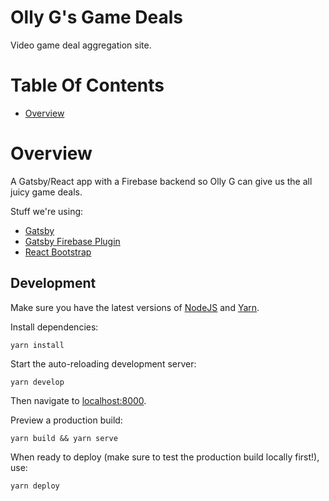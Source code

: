 # Olly G's Game Deals
Video game deal aggregation site.

# Table Of Contents
- [Overview](#overview)

# Overview
A Gatsby/React app with a Firebase backend so Olly G can give us the all juicy 
game deals.

Stuff we're using:

- [Gatsby](https://www.gatsbyjs.org/)
- [Gatsby Firebase Plugin](https://www.gatsbyjs.org/packages/gatsby-plugin-firebase/)
- [React Bootstrap](https://react-bootstrap.github.io/)

## Development
Make sure you have the latest versions of 
[NodeJS](https://nodejs.org/en/download/) 
and [Yarn](https://classic.yarnpkg.com/en/docs/install/).  

Install dependencies:

```
yarn install
```

Start the auto-reloading development server:

```
yarn develop
```

Then navigate to [localhost:8000](http://localhost:8000).  

Preview a production build:

```
yarn build && yarn serve
```

When ready to deploy (make sure to test the production build locally 
first!), use:

```
yarn deploy
```

